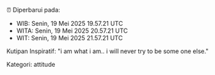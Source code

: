 ⏰ Diperbarui pada:
- WIB: Senin, 19 Mei 2025 19.57.21 UTC
- WITA: Senin, 19 Mei 2025 20.57.21 UTC
- WIT: Senin, 19 Mei 2025 21.57.21 UTC

Kutipan Inspiratif:
"i am what i am.. i will never try to be some one else."


Kategori: attitude

